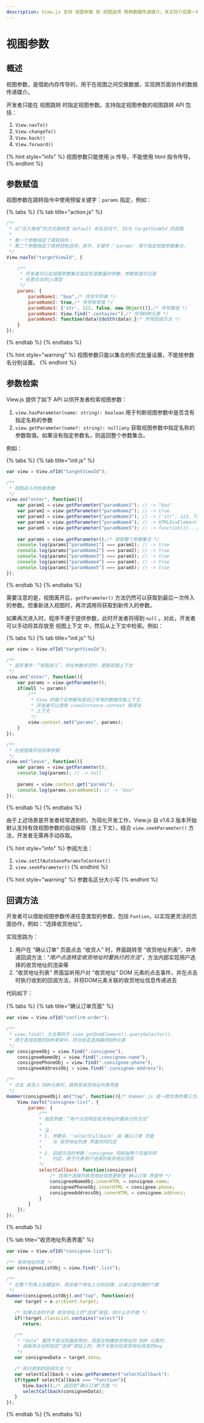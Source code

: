 ```yaml
---
description: View.js 支持 视图参数 和 视图选项 两种数据传递媒介。本文将介绍第一种传递媒介：视图参数。
---
```


# 视图参数

## 概述

视图参数，是借助内存传导的，用于在视图之间交换数据，实现跨页面协作的数据传递媒介。

开发者只能在 视图跳转 时指定视图参数。支持指定视图参数的视图跳转 API 包括：

1. `View.navTo()` 
2. `View.changeTo()`
3. `View.back()`
4. `View.forward()`

{% hint style="info" %}
视图参数只能使用 js 传导，不能使用 html 指令传导。
{% endhint %}

## 参数赋值

视图参数在跳转指令中使用预留关键字：`params` 指定，例如：

{% tabs %}
{% tab title="action.js" %}
```javascript
/**
 * 以“压入堆栈”的方式跳转至 default 命名空间下, ID为 targetVieWId 的视图
 *
 * 第一个参数指定了跳转目标；
 * 第二个参数指定了跳转控制选项，其中，关键字：'params' 用于指定视图参数集合。
 */
View.navTo("targetViewId", {

    /**
     * 开发者可以在视图参数集合指定任意数量的参数，参数取值可以是
     * 任意合法的js类型
     */
    params: {
        paramName1: "boo",/* 传导字符串 */
        paramName2: true,/* 传导枚举值 */
        paramName3: ['str', 123, false, new Object()],/* 传导数组 */
        paramName4: View.find(".container"),/* 传导DOM元素 */
        paramName5: function(data){doSth(data);}/* 传导回调方法 */
    }
});
```
{% endtab %}
{% endtabs %}

{% hint style="warning" %}
视图参数只能以集合的形式批量设置，不能按参数名分别设置。
{% endhint %}

## 参数检索

View.js 提供了如下 API 以供开发者检索视图参数：

1. `view.hasParameter(name: string): boolean` 用于判断视图参数中是否含有指定名称的参数
2. `view.getParameter(name?: string): null|any` 获取视图参数中指定名称的参数取值。如果没有指定参数名，则返回整个参数集合。

例如：

{% tabs %}
{% tab title="init.js" %}
```javascript
var view = View.ofId("targetViewId");

/**
 * 视图进入时检索参数
 */
view.on("enter", function(){
    var param1 = view.getParameter("paramName1"); // -> "boo"
    var param2 = view.getParameter("paramName2"); // -> true
    var param3 = view.getParameter("paramName3"); // -> ['str', 123, false, {}]
    var param4 = view.getParameter("paramName4"); // -> HTMLDivElement
    var param5 = view.getParameter("paramName5"); // -> function(){...}
    
    var params = view.getParameter();/* 获取整个参数集合 */
    console.log(params["paramName1"] === param1); // -> true
    console.log(params["paramName2"] === param2); // -> true
    console.log(params["paramName3"] === param3); // -> true
    console.log(params["paramName4"] === param4); // -> true
    console.log(params["paramName5"] === param5); // -> true
});
```
{% endtab %}
{% endtabs %}

需要注意的是，视图离开后，`getParameter()` 方法仍然可以获取到最后一次传入的参数。但重新进入视图时，再次调用将获取到新传入的参数。

如果再次进入时，程序不便于提供参数，此时开发者将得到 `null` 。对此，开发者可以手动将其存放至 视图上下文 中，然后从上下文中检索。例如：

{% tabs %}
{% tab title="init.js" %}
```javascript
var view = View.ofId("targetViewId");

/**
 * 监听事件：“视图进入”，并在参数非空时，更新视图上下文
 */
view.on("enter", function(){
    var params = view.getParameter();
    if(null != params)
        /**
         * View 的每个实例都有其自己专用的数据存取上下文，
         * 开发者可以使用 viewInstance.context 取得该
         * 上下文
         */
        view.context.set("params", params);
    }
});

/**
 * 在视图离开后检索参数
 */
view.on("leave", function(){
    var params = view.getParameter();
    console.log(params); // -> null
    
    params = view.context.get("params");
    console.log(params.paramName1); // -> "boo"
});
```
{% endtab %}
{% endtabs %}

由于上述场景是开发者经常遇到的，为简化开发工作，View.js 自 v1.6.3 版本开始默认支持有效视图参数的自动保存（至上下文），结合 `view.seekParameter()` 方法，开发者无需再手动存取。

{% hint style="info" %}
参阅方法：  
1. `view.setIfAutoSaveParamsToContext()`  
2. `view.seekParameter()`
{% endhint %}

{% hint style="warning" %}
参数名区分大小写
{% endhint %}

## 回调方法

开发者可以借助视图参数传递任意类型的参数，包括 `Funtion`，以实现更灵活的页面协作，例如：“选择收货地址”。

实现思路为：

1. 用户在 “确认订单” 页面点击 “收货人” 时，界面跳转至 “收货地址列表”，并传递回调方法：“_用户点选特定收货地址时要执行的方法_”，方法内部实现用户选择的收货地址的渲染等
2. “收货地址列表” 界面监听用户对 “收货地址” DOM 元素的点击事件，并在点击时执行收到的回调方法，并将DOM元素关联的收货地址信息传递进去

代码如下：

{% tabs %}
{% tab title="确认订单页面" %}
```javascript
var view = View.ofId("confirm-order");

/**
 * view.find() 方法等同于 view.getDomElement().querySelector()，
 * 用于查找视图的DOM骨架中，符合给定选择器的DOM元素
 */
var consigneeObj = view.find(".consignee"),
    consigneeNameObj = view.find(".consignee-name"),
    consigneePhoneObj = view.find(".consignee-phone"),
    consigneeAddressObj = view.find(".consignee-address");

/**
 * 点击 收货人 DOM元素时，跳转至收货地址列表界面
 */
Hammer(consigneeObj).on("tap", function(){/* Hammer.js 是一款优秀的第三方框架，用于处理触摸事件 */
    View.navTo("consignee-list", {
        params: {
            /**
            * 指定参数：“用户点选特定收货地址时要执行的方法”
            * 
            * 注：
            * 1. 参数名：'selectCallback' 由 确认订单 页面
            *    与 收货地址列表 界面共同约定
            * 
            * 2. 回调方法的参数：consignee 同样由两个页面共同
            *    约定，用于代表用户选择的收货地址信息
            */
            selectCallback: function(consignee){
                /* 将用户选择的收货地址信息更新至 确认订单 界面中 */
                consigneeNameObj.innerHTML = consignee.name;
                consigneePhoneObj.innerHTML = consignee.phone;
                consigneeAddressObj.innerHTML = consignee.address;
            }
        }
    });
});
```
{% endtab %}

{% tab title="收货地址列表界面" %}
```javascript
var view = View.ofId("consignee-list");

/** 收货地址列表 */
var consigneeListObj = view.find(".list");

/**
 * 在整个列表上创建监听，而非每个地址上分别创建，以减少监听器的个数
 */
Hammer(consigneeListObj).on("tap", function(e){
   var target = e.srcEvent.target;

   /* 如果点击的不是 收货地址上的“选择”按钮，则什么也不做 */
   if(!target.classList.contains("select"))
      return;

   /**
    * "data" 属性不是浏览器自带的，而是在构建收货地址的 DOM 元素时，
    * 由程序主动附加在“选择”按钮上的，用于关联对应收货地址信息的key
    */
   var consigneeData = target.data;

   /* 执行收到的回调方法 */
   var selectCallback = view.getParameter("selectCallback");
   if(typeof selectCallback === "function"){
      View.back();/* 返回到“确认订单”页面 */
      selectCallback(consigneeData);
   }
});
```
{% endtab %}
{% endtabs %}

